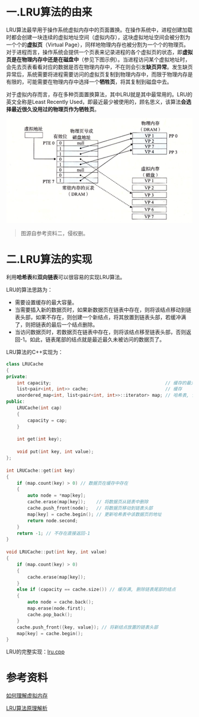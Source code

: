 # 一.LRU算法的由来

LRU算法最早用于操作系统虚拟内存中的页面置换。在操作系统中，进程创建加载时都会创建一块连续的虚拟地址空间（虚拟内存），这块虚拟地址空间会被分割为一个个的**虚拟页**（Virtual Page），同样地物理内存也被分割为一个个的物理页。对于进程而言，操作系统会提供一个页表来记录进程的各个虚拟页的状态，即**虚拟页是在物理内存中还是在磁盘中**（参见下图示例）。当进程访问某个虚拟地址时，会先去页表看看对应的数据是否在物理内存中，不在则会引发**缺页异常**。发生缺页异常后，系统需要将进程需要访问的虚拟页复制到物理内存中，而限于物理内存是有限的，可能需要在物理内存中选择一个**牺牲页**，将其复制到磁盘中去。

对于虚拟内存而言，存在多种页面置换算法，其中LRU就是其中最常用的。LRU的英文全称是Least Recently Used，即最近最少被使用的，顾名思义，该算法**会选择最近很久没用过的物理页作为牺牲页**。

<img src="images/虚拟内存.png" alt="虚拟内存" style="zoom:75%;" />

> 图源自参考资料二，侵权删。

# 二.LRU算法的实现

利用**哈希表**和**双向链表**可以很容易的实现LRU算法。

LRU的算法思路为：

- 需要设置缓存的最大容量。
- 当需要插入新的数据页时，如果新数据页在链表中存在，则将该结点移动到链表头部，如果不存在，则创建一个新结点，将其放置到链表头部，若缓冲满了，则把链表的最后一个结点删除。
- 当访问数据页时，若数据页在链表中存在，则将该结点移至链表头部，否则返回-1。如此，链表尾部的结点就是最近最久未被访问的数据页了。

LRU算法的C++实现为：

```cpp
class LRUCache
{
private:
    int capacity;                                           // 缓存的最大容量
    list<pair<int, int>> cache;                             // 缓存
    unordered_map<int, list<pair<int, int>>::iterator> map; // 哈希表, 记录每个页面的存储位置
public:
    LRUCache(int cap)
    {
        capacity = cap;
    }

    int get(int key);

    void put(int key, int value);
};

int LRUCache::get(int key)
{
    if (map.count(key) > 0) // 数据页在缓存中存在
    {
        auto node = *map[key];
        cache.erase(map[key]);    // 将数据页从链表中删除
        cache.push_front(node);   // 将数据页移动到链表头部
        map[key] = cache.begin(); // 更新哈希表中该数据页的地址
        return node.second;
    }
    return -1; // 不存在直接返回-1
}

void LRUCache::put(int key, int value)
{
    if (map.count(key) > 0)
    {
        cache.erase(map[key]);
    }
    else if (capacity == cache.size()) // 缓存满, 删除链表尾部的结点
    {
        auto node = cache.back();
        map.erase(node.first);
        cache.pop_back();
    }
    cache.push_front({key, value}); // 将新结点放置的链表头部
    map[key] = cache.begin();
}
```

LRU的完整实现：[lru.cpp](https://github.com/sxwee/Data-Structures-and-Algorithms/blob/main/codes/algo/lru.cpp)

# 参考资料

[如何理解虚拟内存](https://zhuanlan.zhihu.com/p/96098896)

[LRU算法原理解析](https://www.cnblogs.com/linxiyue/p/10926944.html)